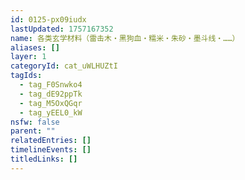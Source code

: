 ```yaml
---
id: 0125-px09iudx
lastUpdated: 1757167352
name: 各类玄学材料（雷击木・黑狗血・糯米・朱砂・墨斗线・……）
aliases: []
layer: 1
categoryId: cat_uWLHUZtI
tagIds:
  - tag_F0Snwko4
  - tag_dE92ppTk
  - tag_M5OxQGqr
  - tag_yEEL0_kW
nsfw: false
parent: ""
relatedEntries: []
timelineEvents: []
titledLinks: []
---
```


